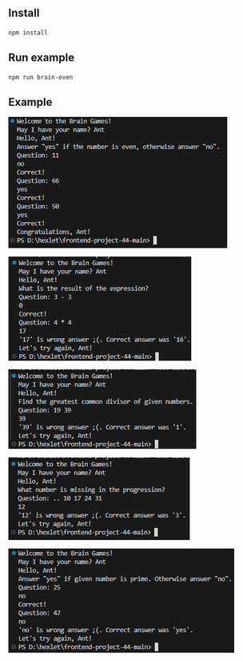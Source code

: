 ## Install

```bash
npm install
```
## Run example

```bash
npm run brain-even
```

## Example

![brain-even](./src/images/brain-even.png)

![brain-calc](./src/images/brain-calc.png)

![brain-gcd](./src/images/brain-gcd.png)

![brain-progression](./src/images/brain-progression.png)

![brain-prime](./src/images/brain-prime.png)

